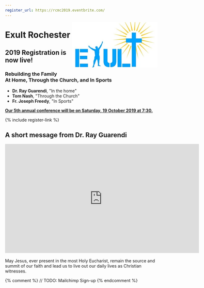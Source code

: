 ```yaml
---
register_url: https://rcmc2019.eventbrite.com/
---
```

<img src="/images/exulttopbar-small.jpg" style="float: right" />

# Exult Rochester

## 2019 Registration is now live!

<h3>
  Rebuilding the Family <br />
  At Home, Through the Church, and In Sports
</h3>

* **Dr. Ray Guarendi**, "In the home"
* **Tom Nash**, "Through the Church"
* **Fr. Joseph Freedy**, "In Sports"

**[Our 5th annual conference will be on Saturday, 19 October 2019 at 7:30.](/2019)**

{% include register-link %}

## A short message from Dr. Ray Guarendi

<iframe src="https://player.vimeo.com/video/355821627" width="640" height="360" frameborder="0" allow="autoplay; fullscreen" allowfullscreen></iframe>

May Jesus, ever present in the most Holy Eucharist, remain the source and
summit of our faith and lead us to live out our daily lives as Christian witnesses. 

<div style="clear: both;" />

{% comment %}
// TODO: Mailchimp Sign-up
{% endcomment %}
